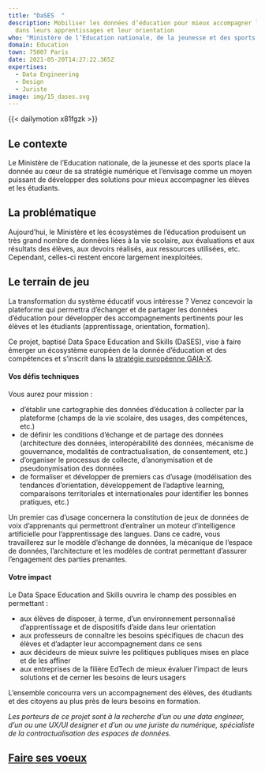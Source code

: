 ```yaml
---
title: "DaSES  "
description: Mobiliser les données d’éducation pour mieux accompagner les élèves
  dans leurs apprentissages et leur orientation
who: "Ministère de l’Education nationale, de la jeunesse et des sports "
domain: Education
town: 75007 Paris
date: 2021-05-20T14:27:22.365Z
expertises:
  - Data Engineering
  - Design
  - Juriste
image: img/15_dases.svg
---
```

{{< dailymotion x81fgzk >}}

## Le contexte

Le Ministère de l’Education nationale, de la jeunesse et des sports place la donnée au cœur de sa stratégie numérique et l’envisage comme un moyen puissant de développer des solutions pour mieux accompagner les élèves et les étudiants. 

## La problématique

Aujourd’hui, le Ministère et les écosystèmes de l’éducation produisent un très grand nombre de données liées à la vie scolaire, aux évaluations et aux résultats des élèves, aux devoirs réalisés, aux ressources utilisées, etc. Cependant, celles-ci restent encore largement inexploitées. 

## Le terrain de jeu

La transformation du système éducatif vous intéresse ? Venez concevoir la plateforme qui permettra d’échanger et de partager les données d’éducation pour développer des accompagnements pertinents pour les élèves et les étudiants (apprentissage, orientation, formation). 

Ce projet, baptisé Data Space Education and Skills (DaSES), vise à faire émerger un écosystème européen de la donnée d’éducation et des compétences et s’inscrit dans la [stratégie européenne GAIA-X](https://www.data-infrastructure.eu/GAIAX/Navigation/EN/Home/home.html). 

#### Vos défis techniques

Vous aurez pour mission : 

* d’établir une cartographie des données d’éducation à collecter par la plateforme (champs de la vie scolaire, des usages, des compétences, etc.) 
* de définir les conditions d’échange et de partage des données (architecture des données, interopérabilité des données, mécanisme de gouvernance, modalités de contractualisation, de consentement, etc.)
* d’organiser le processus de collecte, d’anonymisation et de pseudonymisation des données
* de formaliser et développer de premiers cas d’usage (modélisation des tendances d’orientation, développement de l’adaptive learning, comparaisons territoriales et internationales pour identifier les bonnes pratiques, etc.) 

Un premier cas d’usage concernera la constitution de jeux de données de voix d’apprenants qui permettront d’entraîner un moteur d’intelligence artificielle pour l’apprentissage des langues. Dans ce cadre, vous travaillerez sur le modèle d’échange de données, la mécanique de l’espace de données, l’architecture et les modèles de contrat permettant d’assurer l’engagement des parties prenantes. 

#### Votre impact 

Le Data Space Education and Skills ouvrira le champ des possibles en permettant : 

* aux élèves de disposer, à terme, d’un environnement personnalisé d’apprentissage et de dispositifs d’aide dans leur orientation 
* aux professeurs de connaître les besoins spécifiques de chacun des élèves et d’adapter leur accompagnement dans ce sens
* aux décideurs de mieux suivre les politiques publiques mises en place et de les affiner
* aux entreprises de la filière EdTech de mieux évaluer l’impact de leurs solutions et de cerner les besoins de leurs usagers

L’ensemble concourra vers un accompagnement des élèves, des étudiants et des citoyens au plus près de leurs besoins en formation. 

*Les porteurs de ce projet sont à la recherche d’un ou une data engineer, d’un ou une UX/UI designer et d’un ou une juriste du numérique, spécialiste de la contractualisation des espaces de données.*

## [Faire ses voeux](https://www.demarches-simplifiees.fr/commencer/aac-eig5-voeux)